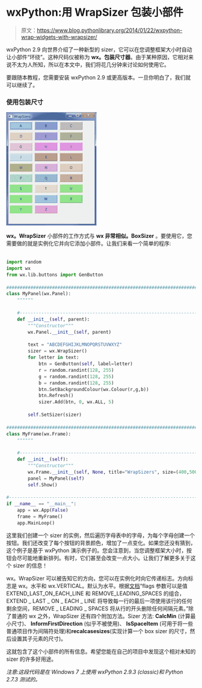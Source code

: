 # wxPython:用 WrapSizer 包装小部件

> 原文：<https://www.blog.pythonlibrary.org/2014/01/22/wxpython-wrap-widgets-with-wrapsizer/>

wxPython 2.9 向世界介绍了一种新型的 sizer，它可以在您调整框架大小时自动让小部件“环绕”。这种尺码仪被称为 **wx。包装尺寸器**。由于某种原因，它相对来说不太为人所知，所以在本文中，我们将花几分钟来讨论如何使用它。

要跟随本教程，您需要安装 wxPython 2.9 或更高版本。一旦你明白了，我们就可以继续了。

### 使用包装尺寸

[![wxWrapSizerDemo](img/637c784eaeebee9169d67bc8e64f8648.png)](https://www.blog.pythonlibrary.org/wp-content/uploads/2014/01/wxWrapSizerDemo.png)

**wx。WrapSizer** 小部件的工作方式与 **wx 非常相似。BoxSizer** 。要使用它，您需要做的就是实例化它并向它添加小部件。让我们来看一个简单的程序:

```py

import random
import wx
from wx.lib.buttons import GenButton

########################################################################
class MyPanel(wx.Panel):
    """"""

    #----------------------------------------------------------------------
    def __init__(self, parent):
        """Constructor"""
        wx.Panel.__init__(self, parent)

        text = "ABCDEFGHIJKLMNOPQRSTUVWXYZ"
        sizer = wx.WrapSizer()
        for letter in text:
            btn = GenButton(self, label=letter)
            r = random.randint(128, 255)
            g = random.randint(128, 255)
            b = random.randint(128, 255)
            btn.SetBackgroundColour(wx.Colour(r,g,b))
            btn.Refresh()
            sizer.Add(btn, 0, wx.ALL, 5)

        self.SetSizer(sizer)

########################################################################
class MyFrame(wx.Frame):
    """"""

    #----------------------------------------------------------------------
    def __init__(self):
        """Constructor"""
        wx.Frame.__init__(self, None, title="WrapSizers", size=(400,500))
        panel = MyPanel(self)
        self.Show()

#----------------------------------------------------------------------
if __name__ == "__main__":
    app = wx.App(False)
    frame = MyFrame()
    app.MainLoop()

```

这里我们创建一个 sizer 的实例，然后遍历字母表中的字母，为每个字母创建一个按钮。我们还改变了每个按钮的背景颜色，增加了一点变化。如果您还没有猜到，这个例子是基于 wxPython 演示例子的。您会注意到，当您调整框架大小时，按钮会尽可能地重新排列。有时，它们甚至会改变一点大小。让我们了解更多关于这个 sizer 的信息！

wx。WrapSizer 可以被告知它的方向，您可以在实例化时向它传递标志。方向标志是 wx。水平和 wx.VERTICAL。默认为水平。根据[文档](http://wxpython.org/Phoenix/docs/html/WrapSizer.html)“flags 参数可以是值 EXTEND_LAST_ON_EACH_LINE 和 REMOVE_LEADING_SPACES 的组合，EXTEND _ LAST _ ON _ EACH _ LINE 将导致每一行的最后一项使用该行的任何剩余空间，REMOVE _ LEADING _ SPACES 将从行的开头删除任何间隔元素。”除了普通的 wx 之外，WrapSizer 还有四个附加方法。Sizer 方法: **CalcMin** (计算最小尺寸)、 **InformFirstDirection** (似乎不被使用)、 **IsSpaceItem** (可用于将一些普通项目作为间隔符处理)和**recalcasesizes**(实现计算一个 box sizer 的尺寸，然后设置其子元素的尺寸)。

这就包含了这个小部件的所有信息。希望您能在自己的项目中发现这个相对未知的 sizer 的许多好用途。

*注意:这段代码是在 Windows 7 上使用 wxPython 2.9.3 (classic)和 Python 2.7.3 测试的。*